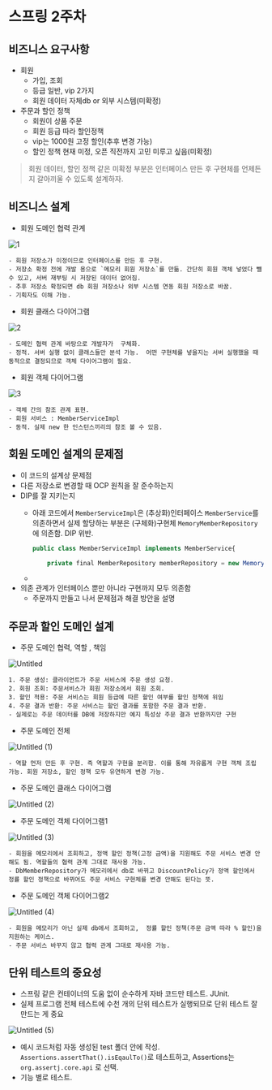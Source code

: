 # 스프링 2주차

## 비즈니스 요구사항

- 회원
    - 가입, 조회
    - 등급 일반, vip 2가지
    - 회원 데이터 자체db or 외부 시스템(미확정)
- 주문과 할인 정책
    - 회원이 상품 주문
    - 회원 등급 따라 할인정책
    - vip는 1000원 고정 할인(추후 변경 가능)
    - 할인 정책 현재 미정, 오픈 직전까지 고민 미루고 싶음(미확정)

> 회원 데이터, 할인 정책 같은 미확정 부분은 인터페이스 만든 후 구현체를 언제든지 갈아끼울 수 있도록 설계하자.
> 

## 비즈니스 설계

- 회원 도메인 협력 관계
    
![1](https://github.com/SOPT-34th-Spring-Study/spring-study/assets/144998449/1a5ebf95-b0ac-40f3-b457-afe0ba7428dc)
    
    - 회원 저장소가 미정이므로 인터페이스를 만든 후 구현.
    - 저장소 확정 전에 개발 용으로 `메모리 회원 저장소`를 만듦. 간단히 회원 객체 넣었다 뺄 수 있고, 서버 재부팅 시 저장된 데이터 없어짐.
    - 추후 저장소 확정되면 db 회원 저장소나 외부 시스템 연동 회원 저장소로 바꿈.
    - 기획자도 이해 가능.
- 회원 클래스 다이어그램
    
![2](https://github.com/SOPT-34th-Spring-Study/spring-study/assets/144998449/92c9deb2-b716-4b4d-955a-de218446e222)
    
    - 도메인 협력 관계 바탕으로 개발자가  구체화.
    - 정적. 서버 실행 없이 클래스들만 분석 가능.  어떤 구현체를 넣을지는 서버 실행했을 때 동적으로 결정되므로 객체 다이어그램이 필요.
- 회원 객체 다이어그램
    
![3](https://github.com/SOPT-34th-Spring-Study/spring-study/assets/144998449/8df9b9df-3240-4edb-ba52-9922c76a5e42)

    
    - 객체 간의 참조 관계 표현.
    - 회원 서비스 : MemberServiceImpl
    - 동적. 실제 new 한 인스턴스끼리의 참조 볼 수 있음.

## 회원 도메인 설계의 문제점

- 이 코드의 설계상 문제점
- 다른 저장소로 변경할 때 OCP 원칙을 잘 준수하는지
- DIP를 잘 지키는지
    - 아래 코드에서 `MemberServiceImpl`은 (추상화)인터페이스 `MemberService`를 의존하면서 실제 할당하는 부분은 (구체화)구현체 `MemoryMemberRepository`에 의존함. DIP 위반.
        
        ```jsx
        public class MemberServiceImpl implements MemberService{
        
            private final MemberRepository memberRepository = new MemoryMemberRepository();
        ```
        
    - 
- 의존 관계가 인터페이스 뿐만 아니라 구현까지 모두 의존함
    - 주문까지 만들고 나서 문제점과 해결 방안을 설명

## 주문과 할인 도메인 설계

- 주문 도메인 협력, 역할 , 책임
    
![Untitled](https://github.com/SOPT-34th-Spring-Study/spring-study/assets/144998449/d039bd9c-3e34-4e09-b84b-9e066b181da1)

    
    1. 주문 생성: 클라이언트가 주문 서비스에 주문 생성 요청.
    2. 회원 조회: 주문서비스가 회원 저장소에서 회원 조회.
    3. 할인 적용: 주문 서비스는 회원 등급에 따른 할인 여부를 할인 정책에 위임
    4. 주문 결과 반환: 주문 서비스는 할인 결과를 포함한 주문 결과 반환.
    - 실제로는 주문 데이터를 DB에 저장하지만 예지 특성상 주문 결과 반환까지만 구현
- 주문 도메인 전체
    
![Untitled (1)](https://github.com/SOPT-34th-Spring-Study/spring-study/assets/144998449/955377a0-269e-47ca-8521-c2ae59b348f2)
    
    - 역할 먼저 만든 후 구현. 즉 역할과 구현을 분리함. 이를 통해 자유롭게 구현 객체 조립 가능. 회원 저장소, 할인 정책 모두 유연하게 변경 가능.
- 주문 도메인 클래스 다이어그램
    
![Untitled (2)](https://github.com/SOPT-34th-Spring-Study/spring-study/assets/144998449/740915c2-baa6-492b-b731-ffcb2721d8b2)

    
- 주문 도메인 객체 다이어그램1
    
![Untitled (3)](https://github.com/SOPT-34th-Spring-Study/spring-study/assets/144998449/5324a669-7b96-4e1c-9a25-a2ad7e6a9f55)
    
    - 회원을 메모리에서 조회하고, 정액 할인 정책(고정 금액)을 지원해도 주문 서비스 변경 안해도 됨. 역할들의 협력 관계 그대로 재사용 가능.
    - DbMemberRepository가 메모리에서 db로 바뀌고 DiscountPolicy가 정액 할인에서 정률 할인 정책으로 바뀌어도 주문 서비스 구현체를 변경 안해도 된다는 뜻.
- 주문 도메인 객체 다이어그램2
    
![Untitled (4)](https://github.com/SOPT-34th-Spring-Study/spring-study/assets/144998449/142b31d1-44f8-484f-a70a-54f3a6acbecd)
    
    - 회원을 메모리가 아닌 실제 db에서 조회하고,  정률 할인 정책(주문 금액 따라 % 할인)을 지원하는 케이스.
    - 주문 서비스 바꾸지 않고 협력 관계 그대로 재사용 가능.

## 단위 테스트의 중요성

- 스프링 같은 컨테이너의 도움 없이 순수하게 자바 코드만 테스트. JUnit.
- 실제 프로그램 전체 테스트에 수천 개의 단위 테스트가 실행되므로 단위 테스트 잘 만드는 게 중요
    
![Untitled (5)](https://github.com/SOPT-34th-Spring-Study/spring-study/assets/144998449/f27eaacd-6331-4c52-9288-5410a56db984)

    
- 예시 코드처럼 자동 생성된 test 폴더 안에 작성. `Assertions.assertThat().isEqaulTo()`로 테스트하고, Assertions는 `org.assertj.core.api` 로 선택.
- 기능 별로 테스트.
